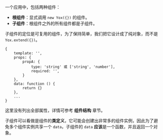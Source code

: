 一个应用中，包括两种组件：

* **根组件**：显式调用 `new Yox({})` 的组件。
* **子组件**：根组件之外的所有组件都是子组件。

子组件的定位是可复用的组件，为了保持简单，我们把它设计成了纯对象，而不是 `Yox.extend({})`。

```javascrit
{
    template: '',
    props: {
        propA: {
            type: 'string' 或 ['string', 'number'],
            required: '',
        }
    },
    data: function () {
        return {}
    },
    ...
}
```

这里没有列出全部属性，详情可参考 **组件结构** 章节。

子组件可以看做是组件的**类定义**，它可能会创建出非常多的组件实例，因此为了避免多个组件实例共享一个 `data`，子组件的 `data` **应该**是一个函数，并且返回一个对象。


